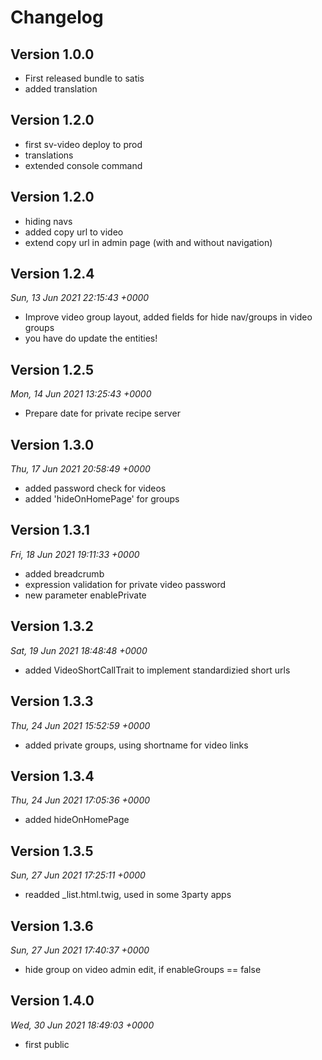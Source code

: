 # Changelog

## Version 1.0.0
- First released bundle to satis
- added translation

## Version 1.2.0
- first sv-video deploy to prod
- translations
- extended console command

## Version 1.2.0
- hiding navs
- added copy url to video
- extend copy url in admin page (with and without navigation)

## Version 1.2.4
*Sun, 13 Jun 2021 22:15:43 +0000*
- Improve video group layout, added fields for hide nav/groups in video groups
- you have do update the entities!

## Version 1.2.5
*Mon, 14 Jun 2021 13:25:43 +0000*
- Prepare date for private recipe server


## Version 1.3.0
*Thu, 17 Jun 2021 20:58:49 +0000*
- added password check for videos
- added 'hideOnHomePage' for groups


## Version 1.3.1
*Fri, 18 Jun 2021 19:11:33 +0000*
- added breadcrumb
- expression validation for private video password
- new parameter enablePrivate


## Version 1.3.2
*Sat, 19 Jun 2021 18:48:48 +0000*
- added VideoShortCallTrait to implement standardizied short urls


## Version 1.3.3
*Thu, 24 Jun 2021 15:52:59 +0000*
- added private groups, using shortname for video links


## Version 1.3.4
*Thu, 24 Jun 2021 17:05:36 +0000*
- added hideOnHomePage


## Version 1.3.5
*Sun, 27 Jun 2021 17:25:11 +0000*
- readded _list.html.twig, used in some 3party apps


## Version 1.3.6
*Sun, 27 Jun 2021 17:40:37 +0000*
- hide group on video admin edit, if enableGroups == false


## Version 1.4.0
*Wed, 30 Jun 2021 18:49:03 +0000*
- first public
